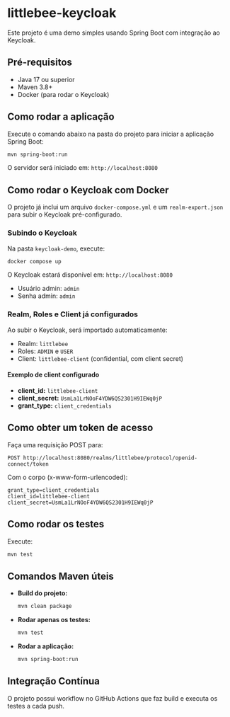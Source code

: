 # littlebee-keycloak

Este projeto é uma demo simples usando Spring Boot com integração ao Keycloak.

## Pré-requisitos

- Java 17 ou superior
- Maven 3.8+
- Docker (para rodar o Keycloak)

## Como rodar a aplicação

Execute o comando abaixo na pasta do projeto para iniciar a aplicação Spring Boot:

```bash
mvn spring-boot:run
```

O servidor será iniciado em: `http://localhost:8080`

## Como rodar o Keycloak com Docker

O projeto já inclui um arquivo `docker-compose.yml` e um `realm-export.json` para subir o Keycloak pré-configurado.

### Subindo o Keycloak

Na pasta `keycloak-demo`, execute:

```bash
docker compose up
```

O Keycloak estará disponível em: `http://localhost:8080`

- Usuário admin: `admin`
- Senha admin: `admin`

### Realm, Roles e Client já configurados

Ao subir o Keycloak, será importado automaticamente:
- Realm: `littlebee`
- Roles: `ADMIN` e `USER`
- Client: `littlebee-client` (confidential, com client secret)

#### Exemplo de client configurado
- **client_id:** `littlebee-client`
- **client_secret:** `UsmLa1LrNOoF4YDW6QS2301H9IEWq0jP`
- **grant_type:** `client_credentials`

## Como obter um token de acesso

Faça uma requisição POST para:

```
POST http://localhost:8080/realms/littlebee/protocol/openid-connect/token
```

Com o corpo (x-www-form-urlencoded):

```
grant_type=client_credentials
client_id=littlebee-client
client_secret=UsmLa1LrNOoF4YDW6QS2301H9IEWq0jP
```

## Como rodar os testes

Execute:

```bash
mvn test
```

## Comandos Maven úteis

- **Build do projeto:**
  ```bash
  mvn clean package
  ```
- **Rodar apenas os testes:**
  ```bash
  mvn test
  ```
- **Rodar a aplicação:**
  ```bash
  mvn spring-boot:run
  ```

## Integração Contínua

O projeto possui workflow no GitHub Actions que faz build e executa os testes a cada push.
